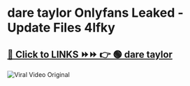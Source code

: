 
 # dare taylor Onlyfans Leaked - Update Files 4lfky

## <h2><a href="https://clipsfans.com/dare_taylor&ref=git">🔗 Click to LINKS ⏩⏩ 👉 🟢 dare taylor </a></h2>

<a href="https://clipsfans.com/dare_taylor&ref=git" rel="nofollow" data-target="animated-image.originalLink"><img src="https://i.ibb.co.com/xMMVF88/686577567.gif" alt="Viral Video Original" style="max-width: 100%; display: inline-block;" data-target="animated-image.originalImage"></a>

